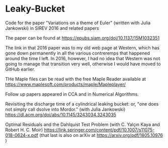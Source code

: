 # Leaky-Bucket
Code for the paper "Variations on a theme of Euler" (written with Julia Jankowski) in SIREV 2016 and related papers

The paper can be found at https://epubs.siam.org/doi/10.1137/15M1032351

The link in that 2016 paper was to my old web page at Western, which has gone down permanently in all the various contreremps that happened around the time I left.  In 2016, however, I had no idea that Western was not going to manage that transition very well, otherwise I would have moved to GitHub earlier.

THe Maple files can be read with the free Maple Reader available at https://www.maplesoft.com/products/maple/Mapleplayer/ 

Follow up papers appeared in CCA and in Numerical Algorithms.

Revisiting the discharge time of a cylindrical leaking bucket: or, "one does not simply call dsolve into Mordor." (with Julia Jankowski)
https://dl.acm.org/doi/abs/10.1145/3243034.3243035

Optimal Residuals and the Dahlquist Test Problem (with C. Yalçın Kaya and Robert H. C. Moir)
https://link.springer.com/content/pdf/10.1007/s11075-018-0624-x.pdf
(that last is also on arXiv at https://arxiv.org/pdf/1805.10976 )

